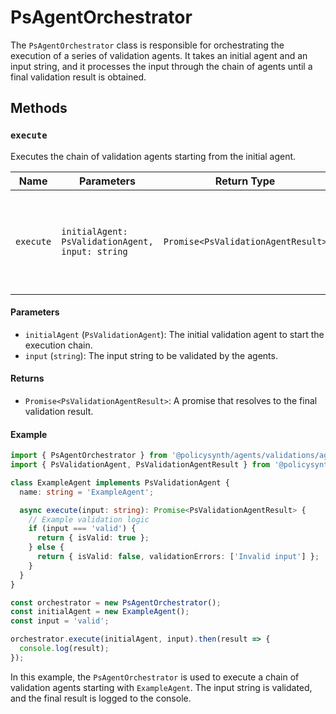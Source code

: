 # PsAgentOrchestrator

The `PsAgentOrchestrator` class is responsible for orchestrating the execution of a series of validation agents. It takes an initial agent and an input string, and it processes the input through the chain of agents until a final validation result is obtained.

## Methods

### `execute`

Executes the chain of validation agents starting from the initial agent.

| Name          | Parameters                                      | Return Type                  | Description                                                                 |
|---------------|-------------------------------------------------|------------------------------|-----------------------------------------------------------------------------|
| `execute`     | `initialAgent: PsValidationAgent, input: string`| `Promise<PsValidationAgentResult>` | Executes the chain of validation agents and returns the final validation result. |

#### Parameters

- `initialAgent` (`PsValidationAgent`): The initial validation agent to start the execution chain.
- `input` (`string`): The input string to be validated by the agents.

#### Returns

- `Promise<PsValidationAgentResult>`: A promise that resolves to the final validation result.

#### Example

```typescript
import { PsAgentOrchestrator } from '@policysynth/agents/validations/agentOrchestrator.js';
import { PsValidationAgent, PsValidationAgentResult } from '@policysynth/agents/types.js';

class ExampleAgent implements PsValidationAgent {
  name: string = 'ExampleAgent';

  async execute(input: string): Promise<PsValidationAgentResult> {
    // Example validation logic
    if (input === 'valid') {
      return { isValid: true };
    } else {
      return { isValid: false, validationErrors: ['Invalid input'] };
    }
  }
}

const orchestrator = new PsAgentOrchestrator();
const initialAgent = new ExampleAgent();
const input = 'valid';

orchestrator.execute(initialAgent, input).then(result => {
  console.log(result);
});
```

In this example, the `PsAgentOrchestrator` is used to execute a chain of validation agents starting with `ExampleAgent`. The input string is validated, and the final result is logged to the console.